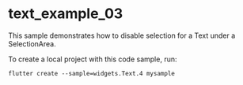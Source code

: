 # text_example_03

This sample demonstrates how to disable selection for a Text under a SelectionArea.

To create a local project with this code sample, run:

`flutter create --sample=widgets.Text.4 mysample`
